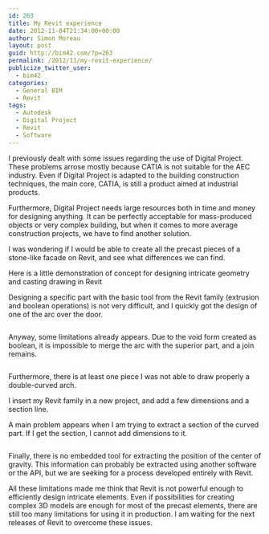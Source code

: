 ```yaml
---
id: 263
title: My Revit experience
date: 2012-11-04T21:34:00+00:00
author: Simon Moreau
layout: post
guid: http://bim42.com/?p=263
permalink: /2012/11/my-revit-experience/
publicize_twitter_user:
  - bim42
categories:
  - General BIM
  - Revit
tags:
  - Autodesk
  - Digital Project
  - Revit
  - Software
---
```

I previously dealt with some issues regarding the use of Digital Project. These problems arrose mostly because CATIA is not suitable for the AEC industry. Even if Digital Project is adapted to the building construction techniques, the main core, CATIA, is still a product aimed at industrial products.

Furthermore, Digital Project needs large resources both in time and money for designing anything. It can be perfectly acceptable for mass-produced objects or very complex building, but when it comes to more average construction projects, we have to find another solution.

I was wondering if I would be able to create all the precast pieces of a stone-like facade on Revit, and see what differences we can find.

Here is a little demonstration of concept for designing intricate geometry and casting drawing in Revit

Designing a specific part with the basic tool from the Revit family (extrusion and boolean operations) is not very difficult, and I quickly got the design of one of the arc over the door.

![<img class="aligncenter size-full wp-image-266" title="Basic3DShape" alt="" src="http://bim42.com/wp-content/uploads/2012/11/basic3dshape.png" height="347" width="584" srcset="https://bim42.com/wp-content/uploads/2012/11/basic3dshape.png 861w, https://bim42.com/wp-content/uploads/2012/11/basic3dshape-300x178.png 300w" sizes="(max-width: 584px) 100vw, 584px" />](http://bim42.com/wp-content/uploads/2012/11/basic3dshape.png)

Anyway, some limitations already appears. Due to the void form created as boolean, it is impossible to merge the arc with the superior part, and a join remains.

![<img class="aligncenter size-full wp-image-267" title="Boolean" alt="" src="http://bim42.com/wp-content/uploads/2012/11/boolean.png" height="358" width="584" srcset="https://bim42.com/wp-content/uploads/2012/11/boolean.png 844w, https://bim42.com/wp-content/uploads/2012/11/boolean-300x184.png 300w" sizes="(max-width: 584px) 100vw, 584px" />](http://bim42.com/wp-content/uploads/2012/11/boolean.png)

Furthermore, there is at least one piece I was not able to draw properly a double-curved arch.

I insert my Revit family in a new project, and add a few dimensions and a section line.

![<img class="aligncenter size-full wp-image-268" title="Elevation" alt="" src="http://bim42.com/wp-content/uploads/2012/11/elevation.png" height="492" width="565" srcset="https://bim42.com/wp-content/uploads/2012/11/elevation.png 565w, https://bim42.com/wp-content/uploads/2012/11/elevation-300x261.png 300w" sizes="(max-width: 565px) 100vw, 565px" />](http://bim42.com/wp-content/uploads/2012/11/elevation.png)A main problem appears when I am trying to extract a section of the curved part. If I get the section, I cannot add dimensions to it.

![<img class="aligncenter size-full wp-image-269" title="Section2" alt="" src="http://bim42.com/wp-content/uploads/2012/11/section2.png" height="479" width="571" srcset="https://bim42.com/wp-content/uploads/2012/11/section2.png 571w, https://bim42.com/wp-content/uploads/2012/11/section2-300x251.png 300w" sizes="(max-width: 571px) 100vw, 571px" />](http://bim42.com/wp-content/uploads/2012/11/section2.png)

Finally, there is no embedded tool for extracting the position of the center of gravity. This information can probably be extracted using another software or the API, but we are seeking for a process developed entirely with Revit.

All these limitations made me think that Revit is not powerful enough to efficiently design intricate elements. Even if possibilities for creating complex 3D models are enough for most of the precast elements, there are still too many limitations for using it in production. I am waiting for the next releases of Revit to overcome these issues.